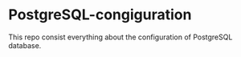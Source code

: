 # PostgreSQL-congiguration
This repo consist everything about the configuration of PostgreSQL database.
